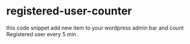 # registered-user-counter
this code snippet add new item to your wordpress admin bar and count Registered user
 every 5 min .
